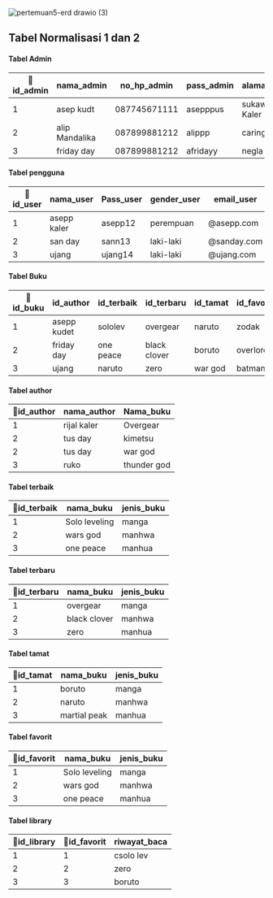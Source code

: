 ![pertemuan5-erd drawio (3)](https://user-images.githubusercontent.com/100669802/163499136-9cf2f194-9986-49fe-bda9-37b266970fbb.png)

## Tabel Normalisasi 1 dan 2

#### Tabel Admin
|🔑id_admin|nama_admin|no_hp_admin|pass_admin|alamat_admin|Email_admin|
|---|---|---|---|---|---|
|1|asep kudt|087745671111|asepppus|sukaweing Kaler|@asepppgmail.com|
|2|alip Mandalika|087899881212|alippp|caringin Kidul|@alipsndahgmail.com|
|3|friday day|087899881212|afridayy|negla|@friday.gmailcom|

#### Tabel pengguna
|🔑id_user|nama_user|Pass_user|gender_user|email_user|
|---|---|---|---|---|
|1|asepp kaler|asepp12|perempuan|@asepp.com|
|2|san day|sann13|laki-laki|@sanday.com|
|3|ujang|ujang14|laki-laki|@ujang.com|

#### Tabel Buku
|🔑id_buku|id_author|id_terbaik|id_terbaru|id_tamat|id_favorit|
|---|---|---|---|---|---|
|1|asepp kudet|sololev|overgear|naruto|zodak|
|2|friday day|one peace|black clover|boruto|overlord|
|3|ujang|naruto|zero|war god|batman|

#### Tabel author
|🔑id_author|nama_author|Nama_buku|
|---|---|---|
|1|rijal kaler|Overgear|
|2|tus day|kimetsu|
|2|tus day|war god|
|3|ruko|thunder god|

#### Tabel terbaik
|🔑id_terbaik|nama_buku|jenis_buku|
|---|---|---|
|1|Solo leveling|manga|
|2|wars god|manhwa|
|3|one peace|manhua|

#### Tabel terbaru
|🔑id_terbaru|nama_buku|jenis_buku|
|---|---|---|
|1|overgear|manga|
|2|black clover|manhwa|
|3|zero|manhua|

#### Tabel tamat
|🔑id_tamat|nama_buku|jenis_buku|
|---|---|---|
|1|boruto|manga|
|2|naruto|manhwa|
|3|martial peak|manhua|

#### Tabel favorit
|🔑id_favorit|nama_buku|jenis_buku|
|---|---|---|
|1|Solo leveling|manga|
|2|wars god|manhwa|
|3|one peace|manhua|

#### Tabel library
|🔑id_library|🔑id_favorit|riwayat_baca|
|---|---|---|
|1|1|csolo lev|
|2|2|zero|
|3|3|boruto|
